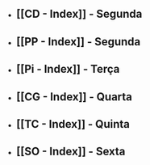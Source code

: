 - ## [[CD - Index]] - Segunda
- ## [[PP - Index]] - Segunda
- ## [[Pi - Index]] - Terça
- ## [[CG - Index]] - Quarta
- ## [[TC - Index]] - Quinta
- ## [[SO - Index]] - Sexta
